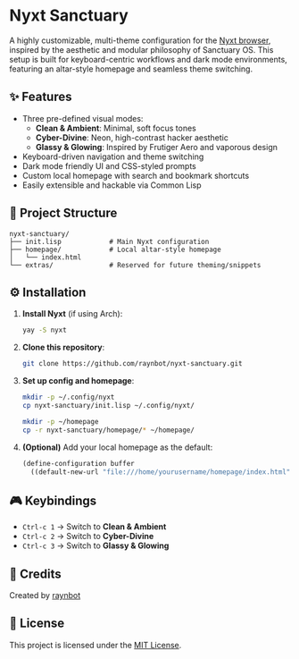 
# Nyxt Sanctuary

A highly customizable, multi-theme configuration for the [Nyxt browser](https://nyxt.atlas.engineer/), inspired by the aesthetic and modular philosophy of Sanctuary OS. This setup is built for keyboard-centric workflows and dark mode environments, featuring an altar-style homepage and seamless theme switching.

## ✨ Features

- Three pre-defined visual modes:
  - **Clean & Ambient**: Minimal, soft focus tones
  - **Cyber-Divine**: Neon, high-contrast hacker aesthetic
  - **Glassy & Glowing**: Inspired by Frutiger Aero and vaporous design
- Keyboard-driven navigation and theme switching
- Dark mode friendly UI and CSS-styled prompts
- Custom local homepage with search and bookmark shortcuts
- Easily extensible and hackable via Common Lisp

## 📂 Project Structure

```
nyxt-sanctuary/
├── init.lisp            # Main Nyxt configuration
├── homepage/            # Local altar-style homepage
│   └── index.html
└── extras/              # Reserved for future theming/snippets
```

## ⚙️ Installation

1. **Install Nyxt** (if using Arch):
   ```bash
   yay -S nyxt
   ```

2. **Clone this repository**:
   ```bash
   git clone https://github.com/raynbot/nyxt-sanctuary.git
   ```

3. **Set up config and homepage**:
   ```bash
   mkdir -p ~/.config/nyxt
   cp nyxt-sanctuary/init.lisp ~/.config/nyxt/

   mkdir -p ~/homepage
   cp -r nyxt-sanctuary/homepage/* ~/homepage/
   ```

4. **(Optional)** Add your local homepage as the default:
   ```lisp
   (define-configuration buffer
     ((default-new-url "file:///home/yourusername/homepage/index.html")))
   ```

## 🎮 Keybindings

- `Ctrl-c 1` → Switch to **Clean & Ambient**
- `Ctrl-c 2` → Switch to **Cyber-Divine**
- `Ctrl-c 3` → Switch to **Glassy & Glowing**

## 📎 Credits

Created by [raynbot](https://github.com/raynbot)

## 📄 License

This project is licensed under the [MIT License](https://opensource.org/license/MIT).

